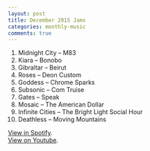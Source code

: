 ```yaml
---
layout: post
title: December 2015 Jams
categories: monthly-music
comments: true
---
```


1. Midnight City – M83
2. Kiara – Bonobo
3. Gibraltar – Beirut
4. Roses – Deon Custom
5. Goddess – Chrome Sparks
6. Subsonic – Com Truise
7. Gates – Speak
8. Mosaic – The American Dollar
9. Infinite Cities – The Bright Light Social Hour
10. Deathless – Moving Mountains

[View in Spotify][spotify].  
[View on Youtube][youtube].

[spotify]: https://open.spotify.com/user/fred.hohman/playlist/7kqyZXip8uJShJuHHWlKtq "View in Spotify."
[youtube]: https://www.youtube.com/playlist?list=PL7t4sFPlrvYV_edcrOO6o3m3WkK-nLdl9 "View on Youtube."